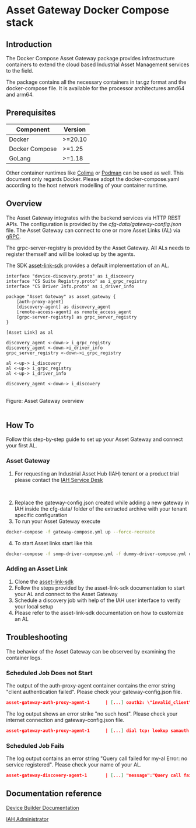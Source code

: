 # Asset Gateway Docker Compose stack

## Introduction

The Docker Compose Asset Gateway package provides infrastructure containers to extend the cloud based
Industrial Asset Management services to the field.

The package contains all the necessary containers in tar.gz format and the docker-compose file. It is
available for the processor architectures amd64 and arm64.

## Prerequisites

| Component     | Version |
|---------------|---------|
| Docker        | \>=20.10 |
| Docker Compose | \>=1.25 |
| GoLang        | \>=1.18 |

Other container runtimes like [Colima](https://github.com/abiosoft/colima) or [Podman](https://podman.io/)
can be used as well. This document only regards Docker.
Please adopt the docker-compose.yaml according to the host network modelling of your container runtime.

## Overview

The Asset Gateway integrates with the backend services via HTTP REST APIs. The configuration is provided by the
*cfg-data/gateway-config.json* file. The Asset Gateway can connect to one or more Asset Links (AL) via
[gRPC](https://grpc.io).

The grpc-server-registry is provided by the Asset Gateway. All ALs needs to register themself and will be looked
up by the agents.

The SDK [asset-link-sdk](https://github.com/industrial-asset-hub/asset-link-sdk) provides a
default implementation of an AL.

```plantuml
interface "device-discovery.proto" as i_discovery
interface "CS Suite Registry.proto" as i_grpc_registry
interface "CS Driver Info.proto" as i_driver_info

package "Asset Gateway" as asset_gateway {
    [auth-proxy-agent]
    [discovery-agent] as discovery_agent
    [remote-access-agent] as remote_access_agent
    [grpc-server-registry] as grpc_server_registry
}

[Asset Link] as al

discovery_agent <-down-> i_grpc_registry
discovery_agent <-down->i_driver_info
grpc_server_registry <-down->i_grpc_registry

al <-up-> i_discovery
al <-up-> i_grpc_registry
al <-up-> i_driver_info

discovery_agent <-down-> i_discovery
```

<br>
Figure: Asset Gateway overview
<br>
<br>

## How To

Follow this step-by-step guide to set up your Asset Gateway and connect your first AL.

### Asset Gateway

1. For requesting an Industrial Asset Hub (IAH) tenant or a product trial please contact the [IAH Service Desk](https://agileworld.siemens.cloud/jira/servicedesk/customer/portal/42)
<br>

2. Replace the gateway-config.json created while adding a new gateway in IAH inside the cfg-data/ folder of the extracted archive with your tenant specific
configuration
3. To run your Asset Gateway execute

```bash
docker-compose -f gateway-compose.yml up --force-recreate
```

4. To start Asset links start like this

```bash
docker-compose -f snmp-driver-compose.yml -f dummy-driver-compose.yml up --force-recreate
```

### Adding an Asset Link

1. Clone the [asset-link-sdk](https://github.com/industrial-asset-hub/asset-link-sdk)
2. Follow the steps provided by the asset-link-sdk documentation to start your AL and connect to the Asset Gateway
3. Schedule a discovery job with help of the IAH user interface to verify your local setup
4. Please refer to the asset-link-sdk documentation on how to customize an AL

## Troubleshooting

The behavior of the Asset Gateway can be observed by examining the container logs.

### Scheduled Job Does not Start

The output of the auth-proxy-agent container contains the error string "client authentication failed".
Please check your gateway-config.json file.

```json
asset-gateway-auth-proxy-agent-1      | [...] oauth2: \"invalid_client\" \"client authentication failed\"
```

The log output shows an error strike "no such host". Please check your internet connection and gateway-config.json file.

```json
asset-gateway-auth-proxy-agent-1      | [...] dial tcp: lookup samauth.us-east-1.sws.siemens.com on 127.0.0.11:53: no such host"
```

### Scheduled Job Fails

The log output contains an error string "Query call failed for my-al Error: no service registered".
Please check your name of your AL.

```json
asset-gateway-discovery-agent-1       | [...] "message":"Query call failed for my-al Error: no service registered"}
```

## Documentation reference

[Device Builder Documentation](https://industrial-assets.io/developers/device-builder/device-builder.html)

[IAH Administrator](https://industrial-assets.io/documentation/administrators.html)

